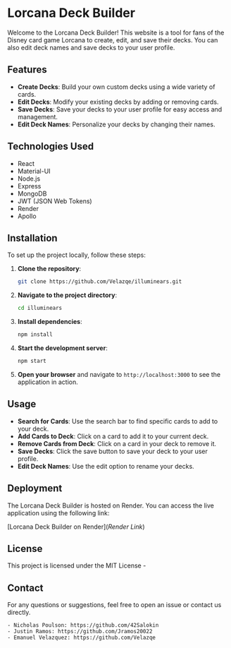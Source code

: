 
# Lorcana Deck Builder

Welcome to the Lorcana Deck Builder! This website is a tool for fans of the Disney card game Lorcana to create, edit, and save their decks. You can also edit deck names and save decks to your user profile.

## Features

- **Create Decks**: Build your own custom decks using a wide variety of cards.
- **Edit Decks**: Modify your existing decks by adding or removing cards.
- **Save Decks**: Save your decks to your user profile for easy access and management.
- **Edit Deck Names**: Personalize your decks by changing their names.

## Technologies Used

  - React
  - Material-UI
  - Node.js
  - Express
  - MongoDB
  - JWT (JSON Web Tokens)
  - Render
  - Apollo 
 

## Installation

To set up the project locally, follow these steps:

1. **Clone the repository**:

    ```sh
    git clone https://github.com/Velazqe/illuminears.git
    ```

2. **Navigate to the project directory**:

    ```sh
    cd illuminears
    ```

3. **Install dependencies**:

    ```sh
    npm install
    ```

4. **Start the development server**:

    ```sh
    npm start
    ```

5. **Open your browser** and navigate to `http://localhost:3000` to see the application in action.

## Usage

- **Search for Cards**: Use the search bar to find specific cards to add to your deck.
- **Add Cards to Deck**: Click on a card to add it to your current deck.
- **Remove Cards from Deck**: Click on a card in your deck to remove it.
- **Save Decks**: Click the save button to save your deck to your user profile.
- **Edit Deck Names**: Use the edit option to rename your decks.

## Deployment

The Lorcana Deck Builder is hosted on Render. You can access the live application using the following link:

[Lorcana Deck Builder on Render](*Render Link*)


## License

This project is licensed under the MIT License -

## Contact

For any questions or suggestions, feel free to open an issue or contact us directly. 

    - Nicholas Poulson: https://github.com/42Salokin
    - Justin Ramos: https://github.com/Jramos20022    
    - Emanuel Velazquez: https://github.com/Velazqe
